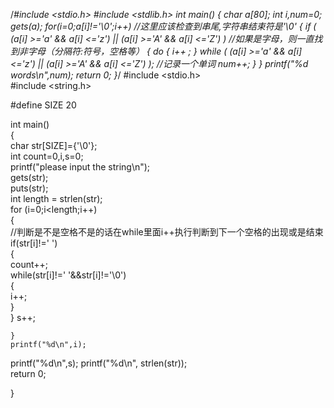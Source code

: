 /*#include <stdio.h>
#include <stdlib.h>
int main()
{
char a[80];
int i,num=0;
gets(a);
for(i=0;a[i]!='\0';i++) //这里应该检查到串尾,字符串结束符是'\0'
{
if ( (a[i] >='a' && a[i] <='z') || (a[i] >='A' && a[i] <='Z') ) //如果是字母，则一直找到非字母（分隔符:符号，空格等）
{
do {
i++ ;
} while ( (a[i] >='a' && a[i] <='z') || (a[i] >='A' && a[i] <='Z') );
//记录一个单词
num++;
}
}
printf("%d  words\n",num);
return 0;
}*/
#include <stdio.h>  
#include <string.h>  
  
#define SIZE 20  
  
int main()  
{  
    char str[SIZE]={'\0'};  
    int count=0,i,s=0;  
    printf("please input the string\n");  
    gets(str);  
    puts(str);  
    int length = strlen(str);  
    for (i=0;i<length;i++)  
    {  
        //判断是不是空格不是的话在while里面i++执行判断到下一个空格的出现或是结束  
        if(str[i]!=' ')  
        {  
            count++;  
            while(str[i]!=' '&&str[i]!='\0')  
            {  
                i++;  
            }  
        }	s++;  
	
    }  
    printf("%d\n",i);  
  printf("%d\n",s);
  printf("%d\n", strlen(str));    
    return 0;  
  
}  
